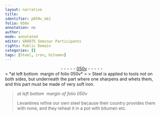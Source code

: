 ```yaml
---
layout: narrative
title: 
identifier: p050v_mb1
folio: 050v
annotation: no
author:
mode: annotated
editor: GR8975 Seminar Participants
rights: Public Domain
categories: []
tags: [Steel, iron, bitumen]
---
```


 <div class="folio" align="center">- - - - - <a href="http://gallica.bnf.fr/ark:/12148/btv1b10500001g/f106.image" target="_blank">050v</a> - - - - - </div> 
> *at left bottom  margin of folio 050v*
> 
> <span class="material">Steel</span> is applied to tools not on both sides, but underneath the part where one sharpens and whets them, and this part must be made of very soft <span class="material">iron</span>.
 
> *at left bottom  margin of folio 050v*
> 
> Levantines refine our own steel because their country provides them with none, and they reheat it in a <span class="tool">pot</span> with <span class="material">bitumen</span> etc.
 